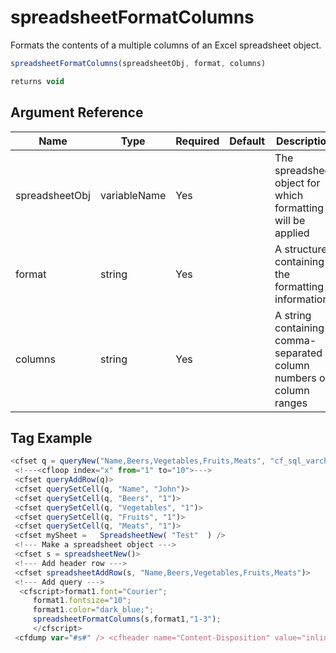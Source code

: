 # spreadsheetFormatColumns

Formats the contents of a multiple columns of an Excel spreadsheet object.

```javascript
spreadsheetFormatColumns(spreadsheetObj, format, columns)
```

```javascript
returns void
```

## Argument Reference

| Name | Type | Required | Default | Description |
| --- | --- | --- | --- | --- |
| spreadsheetObj | variableName | Yes |  | The spreadsheet object for which formatting will be applied |
| format | string | Yes |  | A structure containing the formatting information |
| columns | string | Yes |  | A string containing comma-separated column numbers or column ranges |

## Tag Example

```javascript
<cfset q = queryNew("Name,Beers,Vegetables,Fruits,Meats", "cf_sql_varchar,cf_sql_integer,cf_sql_integer,cf_sql_integer,cf_sql_integer")> 
 <!---<cfloop index="x" from="1" to="10">---> 
 <cfset queryAddRow(q)> 
 <cfset querySetCell(q, "Name", "John")> 
 <cfset querySetCell(q, "Beers", "1")> 
 <cfset querySetCell(q, "Vegetables", "1")> 
 <cfset querySetCell(q, "Fruits", "1")> 
 <cfset querySetCell(q, "Meats", "1")> 
 <cfset mySheet =   SpreadsheetNew( "Test"  ) /> 
 <!--- Make a spreadsheet object ---> 
 <cfset s = spreadsheetNew()> 
 <!--- Add header row ---> 
 <cfset spreadsheetAddRow(s, "Name,Beers,Vegetables,Fruits,Meats")> 
 <!--- Add query ---> 
  <cfscript>format1.font="Courier"; 
     format1.fontsize="10"; 
     format1.color="dark_blue;"; 
     spreadsheetFormatColumns(s,format1,"1-3"); 
     </cfscript> 
 <cfdump var="#s#" /> <cfheader name="Content-Disposition" value="inline; filename=testFile.xls">  <cfcontent type="application/vnd.msexcel" variable="#SpreadSheetReadBinary(s)#">
```
